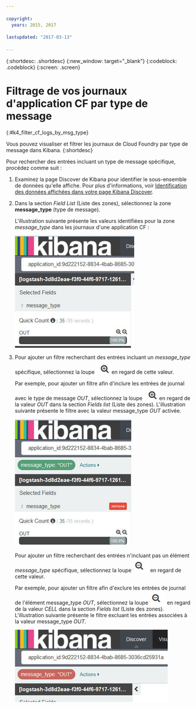 ```yaml
---

copyright:
  years: 2015, 2017

lastupdated: "2017-03-13"

---
```



{:shortdesc: .shortdesc}
{:new_window: target="_blank"}
{:codeblock: .codeblock}
{:screen: .screen}

# Filtrage de vos journaux d'application CF par type de message
{:#k4_filter_cf_logs_by_msg_type}

Vous pouvez visualiser et filtrer les journaux de Cloud Foundry par type de message dans Kibana.
{:shortdesc}


Pour rechercher des entrées incluant un type de message spécifique, procédez comme suit :

1. Examinez la page Discover de Kibana pour identifier le sous-ensemble de données qu'elle affiche. Pour plus d'informations, voir  [Identification des données affichées dans votre page Kibana Discover](logging_kibana_analize_logs_interactively.html#k4_identify_data).

2. Dans la section *Field List* (Liste des zones), sélectionnez la zone **message_type** (type de message).

    L'illustration suivante présente les valeurs identifiées pour la zone *message_type* dans les journaux d'une application CF :
    
    ![Filtrage de liste présentant la zone message_type](images/k4_filter_by_msg_type_f1.jpg "Filtrage de liste présentant la zone message_type")     

3. Pour ajouter un filtre recherchant des entrées incluant un *message_type* spécifique, sélectionnez la loupe ![Loupe en mode inclusif](images/k4_include_field_icon.jpg "Loupe en mode inclusif") en regard de cette valeur.

    Par exemple, pour ajouter un filtre afin d'inclure les entrées de journal avec le type de message *OUT*, sélectionnez la loupe ![Loupe en mode inclusif](images/k4_include_field_icon.jpg "Loupe en mode inclusif") en regard de la valeur *OUT* dans la section *Fields list* (Liste des zones). L'illustration suivante présente le filtre avec la valeur message_type *OUT* activée.
    
    ![Filtre incluant la valeur de zone](images/k4_filter_by_msg_type_f2.jpg "Filtre incluant la valeur de zone")

    Pour ajouter un filtre recherchant des entrées n'incluant pas un élément *message_type* spécifique, sélectionnez la loupe ![Loupe en mode exclusif](images/k4_exclude_field_icon.jpg "Loupe en mode exclusif") en regard de cette valeur.
    
    Par exemple, pour ajouter un filtre afin d'exclure les entrées de journal de l'élément message_type *OUT*, sélectionnez la loupe ![Loupe en mode exclusif](images/k4_exclude_field_icon.jpg "Loupe en mode exclusif") en regard de la valeur *CELL* dans la section *Fields list* (Liste des zones). L'illustration suivante présente le filtre excluant les entrées associées à la valeur message_type *OUT*.

    ![Filtre excluant la valeur de zone](images/k4_filter_by_msg_type_f3.jpg "Filtre excluant la valeur de zone")

